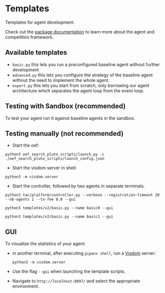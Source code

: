 # Templates
Templates for agent development.

Check out the [package documentation](../../master/docs) to learn more about the agent and competition framework.

## Available templates

- `basic.py` this lets you run a preconfigured baseline agent without further development
- `advanced.py` this lets you configure the strategy of the baseline agent without the need to implement the whole agent.
- `expert.py` this lets you start from scratch, only borrowing our agent architecture which separates the agent loop from the event loop.

## Testing with Sandbox (recommended)

To test your agent run it against baseline agents in the sandbox.

## Testing manually (not recommended)

- Start the oef:
```
python3 oef_search_pluto_scripts/launch.py -c ./oef_search_pluto_scripts/launch_config.json
```

- Start the visdom server in shell:
```
python3 -m visdom.server
```

- Start the controller, followed by two agents in separate terminals.
```
python3 tac/platform/controller.py --verbose --registration-timeout 20 --nb-agents 2 --tx-fee 0.0 --gui
```
```
python3 templates/v2/basic.py --name basic0 --gui
```
```
python3 templates/v2/basic.py --name basic1 --gui
```

## GUI

To visualize the statistics of your agent:

- in another terminal, after executing `pipenv shell`, run a [Visdom](https://github.com/facebookresearch/visdom) server:

      python3 -m visdom.server
      
- Use the flag `--gui` when launching the template scripts.

- Navigate to `http://localhost:8097/` and select the appropriate environment.